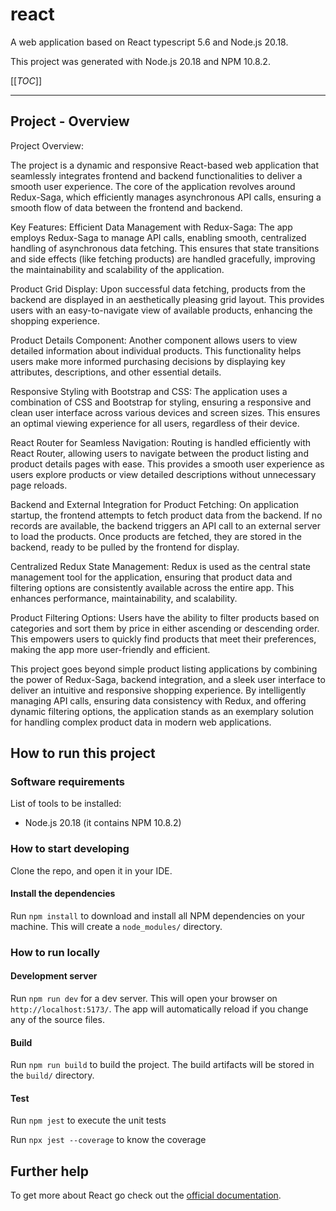 # react
 
A web application based on React typescript 5.6 and Node.js 20.18.
 
This project was generated with Node.js 20.18 and NPM 10.8.2.
 
[[_TOC_]]
 
---

## Project - Overview

Project Overview:

The project is a dynamic and responsive React-based web application that seamlessly integrates frontend and backend functionalities to deliver a smooth user experience. The core of the application revolves around Redux-Saga, which efficiently manages asynchronous API calls, ensuring a smooth flow of data between the frontend and backend.

Key Features:
Efficient Data Management with Redux-Saga:
The app employs Redux-Saga to manage API calls, enabling smooth, centralized handling of asynchronous data fetching. This ensures that state transitions and side effects (like fetching products) are handled gracefully, improving the maintainability and scalability of the application.

Product Grid Display:
Upon successful data fetching, products from the backend are displayed in an aesthetically pleasing grid layout. This provides users with an easy-to-navigate view of available products, enhancing the shopping experience.

Product Details Component:
Another component allows users to view detailed information about individual products. This functionality helps users make more informed purchasing decisions by displaying key attributes, descriptions, and other essential details.

Responsive Styling with Bootstrap and CSS:
The application uses a combination of CSS and Bootstrap for styling, ensuring a responsive and clean user interface across various devices and screen sizes. This ensures an optimal viewing experience for all users, regardless of their device.

React Router for Seamless Navigation:
Routing is handled efficiently with React Router, allowing users to navigate between the product listing and product details pages with ease. This provides a smooth user experience as users explore products or view detailed descriptions without unnecessary page reloads.

Backend and External Integration for Product Fetching:
On application startup, the frontend attempts to fetch product data from the backend. If no records are available, the backend triggers an API call to an external server to load the products. Once products are fetched, they are stored in the backend, ready to be pulled by the frontend for display.

Centralized Redux State Management:
Redux is used as the central state management tool for the application, ensuring that product data and filtering options are consistently available across the entire app. This enhances performance, maintainability, and scalability.

Product Filtering Options:
Users have the ability to filter products based on categories and sort them by price in either ascending or descending order. This empowers users to quickly find products that meet their preferences, making the app more user-friendly and efficient.


This project goes beyond simple product listing applications by combining the power of Redux-Saga, backend integration, and a sleek user interface to deliver an intuitive and responsive shopping experience. By intelligently managing API calls, ensuring data consistency with Redux, and offering dynamic filtering options, the application stands as an exemplary solution for handling complex product data in modern web applications.

 
## How to run this project
 
### Software requirements
 
List of tools to be installed:
 
- Node.js 20.18 (it contains NPM 10.8.2)
 
### How to start developing
 
Clone the repo, and open it in your IDE.
 
#### Install the dependencies
 
Run `npm install` to download and install all NPM dependencies on your machine. This will create a `node_modules/` directory.
 
### How to run locally
 
#### Development server
 
Run `npm run dev` for a dev server. This will open your browser on `http://localhost:5173/`. The app will automatically reload if you change any of the source files.

 
#### Build
 
Run `npm run build` to build the project. The build artifacts will be stored in the `build/` directory.
 
#### Test
 
Run `npm jest` to execute the unit tests 

Run `npx jest --coverage` to know the coverage

## Further help
 
To get more about React go check out the [official documentation](https://reactjs.org/).
 
